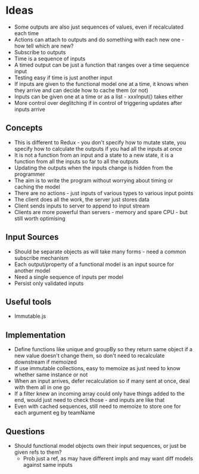 Ideas
=====

- Some outputs are also just sequences of values, even if recalculated each time
- Actions can attach to outputs and do something with each new one - how tell which are new?
- Subscribe to outputs
- Time is a sequence of inputs
- A timed output can be just a function that ranges over a time sequence input
- Testing easy if time is just another input
- If inputs are given to the functional model one at a time, it knows when they arrive and can decide how to cache them (or not)
- Inputs can be given one at a time or as a list - xxxInput() takes either
- More control over deglitching if in control of triggering updates after inputs arrive

Concepts
--------
- This is different to Redux - you don't specify how to mutate state, you specify how to calculate the outputs if you had all the inputs at once
- It is not a function from an input and a state to a new state, it is a function from all the inputs so far to all the outputs
- Updating the outputs when the inputs change is hidden from the programmer
- The aim is to write the program without worrying about timing or caching the model
- There are no actions - just inputs of various types to various input points
- The client does all the work, the server just stores data
- Client sends inputs to server to append to input stream
- Clients are more powerful than servers - memory and spare CPU - but still worth optimising

Input Sources
------------

- Should be separate objects as will take many forms - need a common subscribe mechanism
- Each output/property of a functional model is an input source for another model
- Need a single sequence of inputs per model
- Persist only validated inputs

Useful tools
------------

- Immutable.js


Implementation
--------------

- Define functions like unique and groupBy so they return same object if a new value doesn't change them, so don't need to recalculate downstream if memoized
- If use immutable collections, easy to memoize as just need to know whether same instance or not
- When an input arrives, defer recalculation so if many sent at once, deal with them all in one go
- If a filter knew an incoming array could only have things added to the end, would just need to check those - and inputs are like that
- Even with cached sequences, still need to memoize to store one for each argument eg by teamName

Questions
---------
- Should functional model objects own their input sequences, or just be given refs to them? 
  - Prob just a ref, as may have different impls and may want diff models against same inputs
  
  